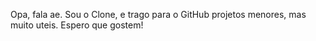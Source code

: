 Opa, fala ae. Sou o Clone, e trago para o GitHub projetos menores, mas muito uteis. Espero que gostem!
